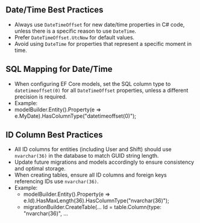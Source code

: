 ## Date/Time Best Practices

- Always use `DateTimeOffset` for new date/time properties in C# code, unless there is a specific reason to use `DateTime`.
- Prefer `DateTimeOffset.UtcNow` for default values.
- Avoid using `DateTime` for properties that represent a specific moment in time.

## SQL Mapping for Date/Time

- When configuring EF Core models, set the SQL column type to `datetimeoffset(0)` for all `DateTimeOffset` properties, unless a different precision is required.
- Example:
- modelBuilder.Entity<MyEntity>().Property(e => e.MyDate).HasColumnType("datetimeoffset(0)");

## ID Column Best Practices

- All ID columns for entities (including User and Shift) should use `nvarchar(36)` in the database to match GUID string length.
- Update future migrations and models accordingly to ensure consistency and optimal storage.
- When creating tables, ensure all ID columns and foreign keys referencing IDs use `nvarchar(36)`.
- Example:
  - modelBuilder.Entity<MyEntity>().Property(e => e.Id).HasMaxLength(36).HasColumnType("nvarchar(36)");
  - migrationBuilder.CreateTable(... Id = table.Column<string>(type: "nvarchar(36)", ...
